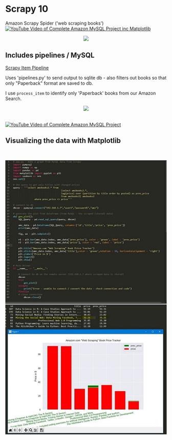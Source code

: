 # Scrapy 10
Amazon Scrapy Spider ('web scraping books')
<a href="https://youtu.be/grkwcZmfeLA">
  <img src="/images/phpmyadmin_screenshot-800w.png" alt="YouTube Video of Complete Amazon MySQL Project inc Matplotlib" style="">
</a> 
<br>
<p align="center">
  <img src="/images/sm1.PNG">
</p>

## Includes pipelines / MySQL

[Scrapy Item Pipeline ](https://docs.scrapy.org/en/latest/topics/item-pipeline.html)

Uses 'pipelines.py' to send output to sqlite db - also filters out books so that only "Paperback" format are saved to db.

I use `process_item` to identify only 'Paperback' books from our Amazon Search.

<p align="center">
  <img src="/images/pb1_LI.jpg">
</p>
<br>

<a href="https://youtu.be/FbJg4AOknGY">
  <img src="/images/phpmyadmin_screenshot-800w.png" alt="YouTube Video of Complete Amazon MySQL Project" style="">
</a> 

## Visualizing the data with Matplotlib
<br>
<p align="center">
  <img src="/images/Visualization_and_Code.png">
</p>

